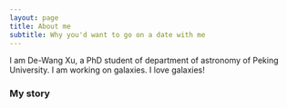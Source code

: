 ```yaml
---
layout: page
title: About me
subtitle: Why you'd want to go on a date with me
---
```


I am De-Wang Xu, a PhD student of department of astronomy of Peking University. I am working on galaxies. I love galaxies!

### My story

